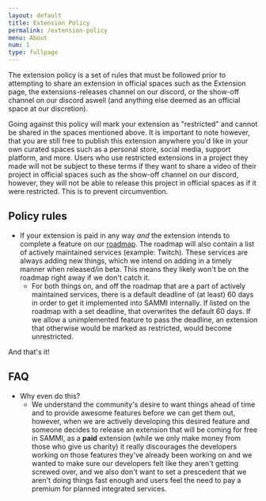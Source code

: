 ```yaml
---
layout: default
title: Extension Policy
permalink: /extension-policy
menu: About
num: 1
type: fullpage
---
```


The extension policy is a set of rules that must be followed prior to attempting to share an extension in official spaces such as the Extension page, the extensions-releases channel on our discord, or the show-off channel on our discord aswell (and anything else deemed as an official space at our discretion).

Going against this policy will mark your extension as "restricted" and cannot be shared in the spaces mentioned above. It is important to note however, that you are still free to publish this extension anywhere you'd like in your own curated spaces such as a personal store, social media, support platform, and more. Users who use restricted extensions in a project they made will not be subject to these terms if they want to share a video of their project in official spaces such as the show-off channel on our discord, however, they will not be able to release this project in official spaces as if it were restricted. This is to prevent circumvention.

## Policy rules

- If your extension is paid in any way *and* the extension intends to complete a feature on our [roadmap](docs/roadmap). The roadmap will also contain a list of actively maintained services (example: Twitch). These services are always adding new things, which we intend on adding in a timely manner when released/in beta. This means they likely won't be on the roadmap right away if we don't catch it.
  - For both things on, and off the roadmap that are a part of actively maintained services, there is a default deadline of (at least) 60 days in order to get it implemented into SAMMI internally. If listed on the roadmap with a set deadline, that overwrites the default 60 days. If we allow a unimplemented feature to pass the deadline, an extension that otherwise would be marked as restricted, would become unrestricted.

And that's it!

## FAQ

- Why even do this?
  - We understand the community's desire to want things ahead of time and to provide awesome features before we can get them out, however, when we are actively developing this desired feature and someone decides to release an extension that will be coming for free in SAMMI, as a __paid__ extension (while we only make money from those who give us charity) it really discourages the developers working on those features they've already been working on and we wanted to make sure our developers felt like they aren't getting screwed over, and we also don't want to set a prescedent that we aren't doing things fast enough and users feel the need to pay a premium for planned integrated services.